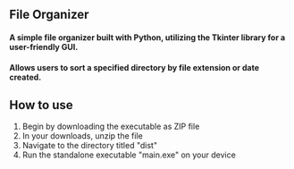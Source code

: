 ## File Organizer 

#### A simple file organizer built with Python, utilizing the Tkinter library for a user-friendly GUI. 
#### Allows users to sort a specified directory by file extension or date created. 

## How to use

1. Begin by downloading the executable as ZIP file
2. In your downloads, unzip the file
3. Navigate to the directory titled "dist"
4. Run the standalone executable "main.exe" on your device
